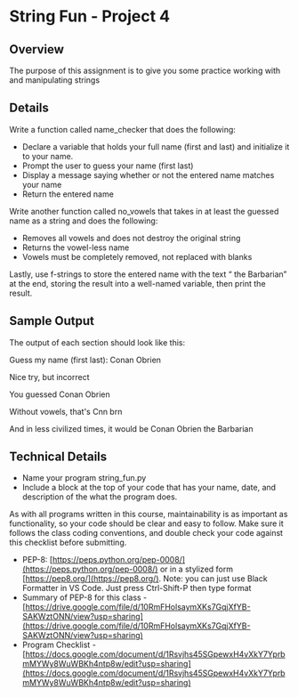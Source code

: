 # String Fun - Project 4

## Overview
The purpose of this assignment is to give you some practice working with and manipulating strings

## Details
Write a function called name_checker that does the following:
* Declare a variable that holds your full name (first and last) and initialize it to your name.
* Prompt the user to guess your name (first last)
* Display a message saying whether or not the entered name matches your name
* Return the entered name

Write another function called no_vowels that takes in at least the guessed name as a string and does the following:
* Removes all vowels and does not destroy the original string
* Returns the vowel-less name
* Vowels must be completely removed, not replaced with blanks

Lastly, use f-strings to store the entered name with the text “ the Barbarian” at the end, storing the result into a well-named variable, then print the result.

## Sample Output

The output of each section should look like this:

Guess my name (first last): Conan Obrien

Nice try, but incorrect

You guessed Conan Obrien

Without vowels, that's Cnn brn

And in less civilized times, it would be Conan Obrien the Barbarian

## Technical Details

- Name your program string_fun.py
- Include a block at the top of your code that has your name, date, and description of the what the program does.

As with all programs written in this course, maintainability is as important as functionality, so your code should be clear and easy to follow.  Make sure it follows the class coding conventions, and double check your code against this checklist before submitting.

- PEP-8: [https://peps.python.org/pep-0008/](https://peps.python.org/pep-0008/) or in a stylized form [https://pep8.org/](https://pep8.org/). Note: you can just use Black Formatter in VS Code. Just press Ctrl-Shift-P then type format
- Summary of PEP-8 for this class - [https://drive.google.com/file/d/10RmFHolsaymXKs7GqjXfYB-SAKWztONN/view?usp=sharing](https://drive.google.com/file/d/10RmFHolsaymXKs7GqjXfYB-SAKWztONN/view?usp=sharing)
- Program Checklist -[https://docs.google.com/document/d/1Rsvjhs45SGpewxH4vXkY7YprbmMYWy8WuWBKh4ntp8w/edit?usp=sharing](https://docs.google.com/document/d/1Rsvjhs45SGpewxH4vXkY7YprbmMYWy8WuWBKh4ntp8w/edit?usp=sharing)
